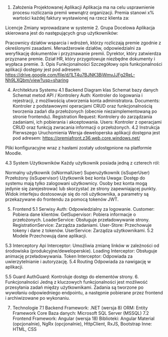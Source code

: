 1. Założenia Projektowanej Aplikacji
Aplikacja ma na celu usprawnienie procesu rozliczania premii wewnątrz organizacji. Premia stanowi x% wartości każdej faktury wystawionej na rzecz klienta za:

Licencje
Zmiany wprowadzane w systemie
2. Grupa Docelowa
Aplikacja skierowana jest do następujących grup użytkowników:

Pracownicy działów wsparcia i wdrożeń, którzy rozliczają premie zgodnie z określonymi zasadami.
Menadżerowie działów, odpowiedzialni za weryfikację dokumentów i przyznawanie premii.
Dyrektor, który zatwierdza przyznane premie.
Dział HR, który przygotowuje niezbędne dokumenty i wypłaca premie.
3. Opis Funkcjonalności
Szczegółowy opis funkcjonalności aplikacji dostępny jest pod adresem: https://drive.google.com/file/d/1LT4u7BJNK3BjWmvJJFg2ReL-Nh9LXQbm/view?usp=sharing

4. Architektura Systemu
4.1 Backend
Diagram klas
Schemat bazy danych
Schemat metod API / Kontrolery
Auth: Kontroler do logowania i rejestracji, z możliwością utworzenia konta administratora.
Documents: Kontroler z podstawowymi operacjami CRUD oraz funkcjonalnością tworzenia zadań dla przełożonych (obecnie niezaimplementowaną po stronie frontendu).
Registration Request: Kontrolery do zarządzania zadaniami, ich pobierania i akceptowania.
Users: Kontroler z operacjami CRUD oraz funkcją zwracania informacji o przełożonych.
4.2 Instrukcja Pierwszego Uruchomienia
Wersja deweloperska aplikacji dostępna jest pod adresem: https://premiafront.z36.web.core.windows.net/

Pliki konfiguracyjne wraz z hasłami zostały udostępnione na platformie Moodle.

4.3 System Użytkowników
Każdy użytkownik posiada jedną z czterech ról:

Normalny użytkownik (isNormalUser)
Superużytkownik (isSuperUser)
Przełożony (isSupervisor)
Użytkownik bez konta
Uwaga: Dostęp do systemu mają tylko zalogowani użytkownicy. Osoby bez konta mogą jedynie się zarejestrować lub skorzystać ze strony zapewniającej punkty. Widok interfejsu dostosowuje się do roli użytkownika, a parametry są przekazywane do frontendu za pomocą tokenów JWT.

5. Frontend
5.1 Serwisy
Auth: Odpowiedzialny za logowanie.
Customer: Pobiera dane klientów.
GetSupervisor: Pobiera informacje o przełożonych.
LoaderService: Obsługuje przeładowywanie strony.
RegistrationService: Zarządza zadaniami.
User-Store: Przechowuje tokeny i dane z tokenów.
UserService: Zarządza użytkownikami.
5.2 Modele
Przechowują dane aplikacji.

5.3 Interceptory
Api Interceptor: Umożliwia zmianę linków w zależności od środowiska (produkcyjne/deweloperskie).
Loading Interceptor: Obsługuje animację przeładowywania.
Token Interceptor: Odpowiada za uwierzytelnianie i autoryzację.
5.4 Routing
Odpowiada za nawigację w aplikacji.

5.5 Guard
AuthGuard: Kontroluje dostęp do elementów strony.
6. Funkcjonalności
Jedną z kluczowych funkcjonalności jest możliwość przesyłania zadań między użytkownikami. Zadania są tworzone po wywołaniu odpowiedniego endpointu, a następnie pobierane przez frontend i archiwizowane po wykonaniu.

7. Technologie
7.1 Backend
Framework: .NET (wersja 8)
ORM: Entity Framework Core
Baza danych: Microsoft SQL Server (MSSQL)
7.2 Frontend
Framework: Angular (wersja 18)
Biblioteki: Angular Material (opcjonalnie), NgRx (opcjonalnie), HttpClient, RxJS, Bootstrap
Inne: HTML, CSS
